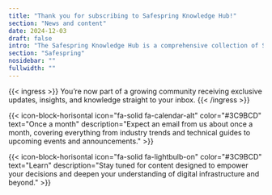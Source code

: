 ```yaml
---
title: "Thank you for subscribing to Safespring Knowledge Hub!"
section: "News and content"
date: 2024-12-03
draft: false
intro: "The Safespring Knowledge Hub is a comprehensive collection of Safespring's materials and resources, including webcasts, white papers, blogs, tech updates, and solution briefs."
section: "Safespring"
nosidebar: ""
fullwidth: ""
---
```


{{< ingress >}}
You’re now part of a growing community receiving exclusive updates, insights, and knowledge straight to your inbox. 
{{< /ingress >}}


{{< icon-block-horisontal icon="fa-solid fa-calendar-alt" color="#3C9BCD" text="Once a month" description="Expect an email from us about once a month, covering everything from industry trends and technical guides to upcoming events and announcements." >}}

{{< icon-block-horisontal icon="fa-solid fa-lightbulb-on" color="#3C9BCD" text="Learn" description="Stay tuned for content designed to empower your decisions and deepen your understanding of digital infrastructure and beyond." >}}